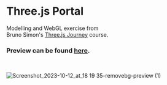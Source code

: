 # Three.js Portal

Modelling and WebGL exercise from <br/> Bruno Simon's [Three.js Journey](https://threejs-journey.com/) course.

### Preview can be found [here](https://threejs-portal.netlify.app/).
<br/>

![Screenshot_2023-10-12_at_18 19 35-removebg-preview (1)](https://github.com/thomasryu/threejs-portal/assets/3944315/35638506-d4a7-4f8e-a497-05fc0c6c308b)
